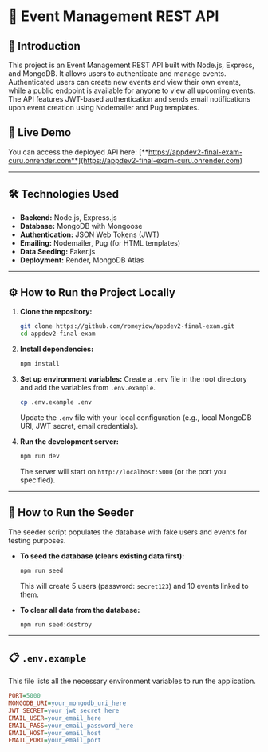 # 🚀 Event Management REST API

## 📌 Introduction

This project is an Event Management REST API built with Node.js, Express, and MongoDB. It allows users to authenticate and manage events. Authenticated users can create new events and view their own events, while a public endpoint is available for anyone to view all upcoming events. The API features JWT-based authentication and sends email notifications upon event creation using Nodemailer and Pug templates.

## 🔗 Live Demo

You can access the deployed API here: [**https://appdev2-final-exam-curu.onrender.com**](https://appdev2-final-exam-curu.onrender.com)

---

## 🛠️ Technologies Used

- **Backend:** Node.js, Express.js
- **Database:** MongoDB with Mongoose
- **Authentication:** JSON Web Tokens (JWT)
- **Emailing:** Nodemailer, Pug (for HTML templates)
- **Data Seeding:** Faker.js
- **Deployment:** Render, MongoDB Atlas

---

## ⚙️ How to Run the Project Locally

1.  **Clone the repository:**
    ```bash
    git clone https://github.com/romeyiow/appdev2-final-exam.git
    cd appdev2-final-exam
    ```

2.  **Install dependencies:**
    ```bash
    npm install
    ```

3.  **Set up environment variables:**
    Create a `.env` file in the root directory and add the variables from `.env.example`.
    ```bash
    cp .env.example .env
    ```
    Update the `.env` file with your local configuration (e.g., local MongoDB URI, JWT secret, email credentials).

4.  **Run the development server:**
    ```bash
    npm run dev
    ```
    The server will start on `http://localhost:5000` (or the port you specified).

---

## 🧪 How to Run the Seeder

The seeder script populates the database with fake users and events for testing purposes.

-   **To seed the database (clears existing data first):**
    ```bash
    npm run seed
    ```
    This will create 5 users (password: `secret123`) and 10 events linked to them.

-   **To clear all data from the database:**
    ```bash
    npm run seed:destroy
    ```

---

## 📋 `.env.example`

This file lists all the necessary environment variables to run the application.

```ini
PORT=5000
MONGODB_URI=your_mongodb_uri_here
JWT_SECRET=your_jwt_secret_here
EMAIL_USER=your_email_here
EMAIL_PASS=your_email_password_here
EMAIL_HOST=your_email_host
EMAIL_PORT=your_email_port